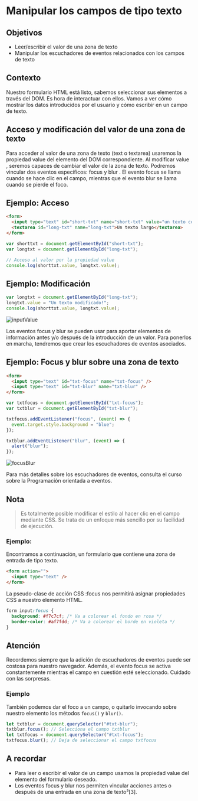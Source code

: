 # Manipular los campos de tipo texto

## Objetivos

- Leer/escribir el valor de una zona de texto
- Manipular los escuchadores de eventos relacionados con los campos de texto

## Contexto

Nuestro formulario HTML está listo, sabemos seleccionar sus elementos a través del DOM. Es hora de interactuar con ellos. Vamos a ver cómo mostrar los datos introducidos por el usuario y cómo escribir en un campo de texto.

## Acceso y modificación del valor de una zona de texto

Para acceder al valor de una zona de texto (text o textarea) usaremos la propiedad value del elemento del DOM correspondiente. Al modificar value , seremos capaces de cambiar el valor de la zona de texto. Podremos vincular dos eventos específicos: focus y blur . El evento focus se llama cuando se hace clic en el campo, mientras que el evento blur se llama cuando se pierde el foco.

## Ejemplo: Acceso

```html
<form>
  <input type="text" id="short-txt" name="short-txt" value="un texto corto" />¹[1]
  <textarea id="long-txt" name="long-txt">Un texto largo</textarea>
</form>
```

```javascript
var shorttxt = document.getElementById("short-txt");
var longtxt = document.getElementById("long-txt");

// Acceso al valor por la propiedad value
console.log(shorttxt.value, longtxt.value);
```

## Ejemplo: Modificación

```javascript
var longtxt = document.getElementById("long-txt");
longtxt.value = "Un texto modificado!";
console.log(shorttxt.value, longtxt.value);
```

![inputValue](./02-Manip-campos-tippo-texto/img/inputValue.jpg)

Los eventos focus y blur se pueden usar para aportar elementos de información antes y/o después de la introducción de un valor. Para ponerlos en marcha, tendremos que crear los escuchadores de eventos asociados.

## Ejemplo: Focus y blur sobre una zona de texto

```html
<form>
  <input type="text" id="txt-focus" name="txt-focus" />
  <input type="text" id="txt-blur" name="txt-blur" />
</form>
```

```javascript
var txtfocus = document.getElementById("txt-focus");
var txtblur = document.getElementById("txt-blur");

txtfocus.addEventListener("focus", (event) => {
  event.target.style.background = "blue";
});

txtblur.addEventListener("blur", (event) => {
  alert("blur");
});
```

![focusBlur](./02-Manip-campos-tippo-texto/img/focusBlur.jpg)

Para más detalles sobre los escuchadores de eventos, consulta el curso sobre la Programación orientada a eventos.

## Nota

>Es totalmente posible modificar el estilo al hacer clic en el campo mediante CSS. Se trata de un enfoque más sencillo por su facilidad de ejecución.

### Ejemplo:

Encontramos a continuación, un formulario que contiene una zona de entrada de tipo texto.

```html
<form action="">
  <input type="text" />
</form>
```

La pseudo-clase de acción CSS :focus nos permitirá asignar propiedades CSS a nuestro elemento HTML.

```css
form input:focus {
  background: #f7c7cf; /* Va a colorear el fondo en rosa */
  border-color: #af7fdd; /* Va a colorear el borde en violeta */
}
```

## Atención

Recordemos siempre que la adición de escuchadores de eventos puede ser costosa para nuestro navegador. Además, el evento focus se activa constantemente mientras el campo en cuestión esté seleccionado. Cuidado con las sorpresas.

### Ejemplo

También podemos dar el foco a un campo, o quitarlo invocando sobre nuestro elemento los métodos `focus()` y `blur()`.

```javascript
let txtblur = document.querySelector("#txt-blur");
txtblur.focus(); // Selecciona el campo txtblur
let txtfocus = document.querySelector("#txt-focus");
txtfocus.blur(); // Deja de seleccionar el campo txtfocus
```

## A recordar

- Para leer o escribir el valor de un campo usamos la propiedad value del elemento del formulario deseado.
- Los eventos focus y blur nos permiten vincular acciones antes o después de una entrada en una zona de texto³[3].